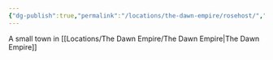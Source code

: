 ```yaml
---
{"dg-publish":true,"permalink":"/locations/the-dawn-empire/rosehost/","tags":["Location"],"noteIcon":""}
---
```


A small town in [[Locations/The Dawn Empire/The Dawn Empire\|The Dawn Empire]]
